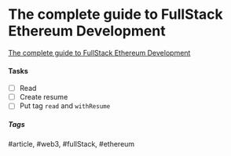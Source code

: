 # The complete guide to FullStack Ethereum Development
[The complete guide to FullStack Ethereum Development](https://dev.to/dabit3/the-complete-guide-to-full-stack-ethereum-development-3j13)

#### Tasks
- [ ] Read
- [ ] Create resume
- [ ] Put tag `read` and `withResume`

##### Tags
#article, #web3, #fullStack, #ethereum
